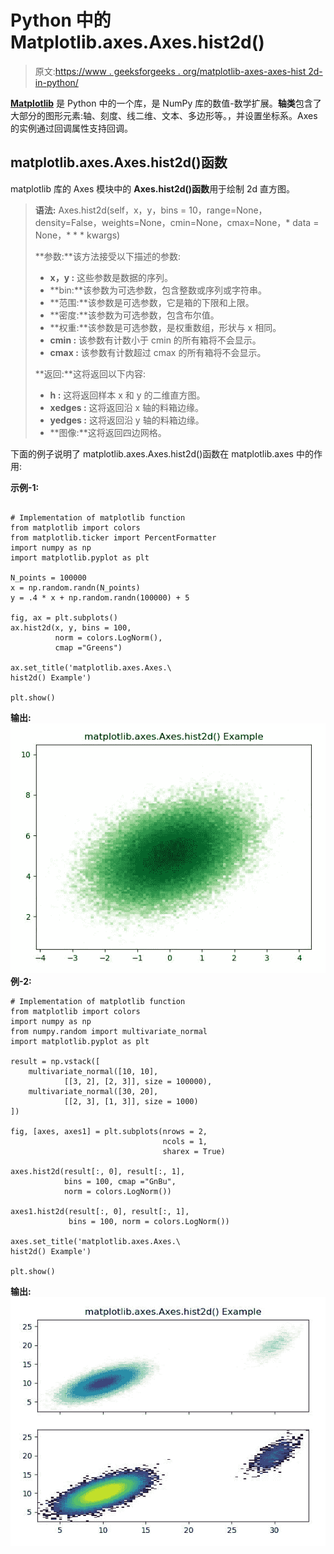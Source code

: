 # Python 中的 Matplotlib.axes.Axes.hist2d()

> 原文:[https://www . geeksforgeeks . org/matplotlib-axes-axes-hist 2d-in-python/](https://www.geeksforgeeks.org/matplotlib-axes-axes-hist2d-in-python/)

**[Matplotlib](https://www.geeksforgeeks.org/python-introduction-matplotlib/)** 是 Python 中的一个库，是 NumPy 库的数值-数学扩展。**轴类**包含了大部分的图形元素:轴、刻度、线二维、文本、多边形等。，并设置坐标系。Axes 的实例通过回调属性支持回调。

## matplotlib.axes.Axes.hist2d()函数

matplotlib 库的 Axes 模块中的 **Axes.hist2d()函数**用于绘制 2d 直方图。

> **语法:** Axes.hist2d(self，x，y，bins = 10，range=None，density=False，weights=None，cmin=None，cmax=None，* data = None，* * * kwargs)
> 
> **参数:**该方法接受以下描述的参数:
> 
> *   **x，y :** 这些参数是数据的序列。
> *   **bin:**该参数为可选参数，包含整数或序列或字符串。
> *   **范围:**该参数是可选参数，它是箱的下限和上限。
> *   **密度:**该参数为可选参数，包含布尔值。
> *   **权重:**该参数是可选参数，是权重数组，形状与 x 相同。
> *   **cmin :** 该参数有计数小于 cmin 的所有箱将不会显示。
> *   **cmax :** 该参数有计数超过 cmax 的所有箱将不会显示。
> 
> **返回:**这将返回以下内容:
> 
> *   **h :** 这将返回样本 x 和 y 的二维直方图。
> *   **xedges :** 这将返回沿 x 轴的料箱边缘。
> *   **yedges :** 这将返回沿 y 轴的料箱边缘。
> *   **图像:**这将返回四边网格。

下面的例子说明了 matplotlib.axes.Axes.hist2d()函数在 matplotlib.axes 中的作用:

**示例-1:**

```

# Implementation of matplotlib function
from matplotlib import colors
from matplotlib.ticker import PercentFormatter
import numpy as np
import matplotlib.pyplot as plt

N_points = 100000
x = np.random.randn(N_points)
y = .4 * x + np.random.randn(100000) + 5

fig, ax = plt.subplots()
ax.hist2d(x, y, bins = 100, 
          norm = colors.LogNorm(),
          cmap ="Greens")

ax.set_title('matplotlib.axes.Axes.\
hist2d() Example')

plt.show()
```

**输出:**
![](img/ec121fbc32c4da278b16e00757f7317d.png)
**例-2:**

```
# Implementation of matplotlib function
from matplotlib import colors
import numpy as np
from numpy.random import multivariate_normal
import matplotlib.pyplot as plt

result = np.vstack([
    multivariate_normal([10, 10],
            [[3, 2], [2, 3]], size = 100000),
    multivariate_normal([30, 20],
            [[2, 3], [1, 3]], size = 1000)
])

fig, [axes, axes1] = plt.subplots(nrows = 2, 
                                  ncols = 1,
                                  sharex = True)

axes.hist2d(result[:, 0], result[:, 1],
            bins = 100, cmap ="GnBu",
            norm = colors.LogNorm())

axes1.hist2d(result[:, 0], result[:, 1],
             bins = 100, norm = colors.LogNorm())

axes.set_title('matplotlib.axes.Axes.\
hist2d() Example')

plt.show()
```

**输出:**
![](img/475278e75944024fb831971c4f1f4c51.png)
